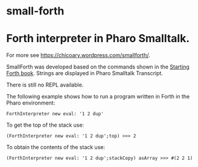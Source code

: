 # small-forth
# Forth interpreter in Pharo Smalltalk.

For more see https://chicoary.wordpress.com/smallforth/.

SmallForth was developed based on the commands shown in the [Starting Forth book](https://www.forth.com/starting-forth/1-forth-stacks-dictionary/). Strings are displayed in Pharo Smalltalk Transcript.

There is still no REPL available.

The following example shows how to run a program written in Forth in the Pharo environment:

```Smalltalk
ForthInterpreter new eval: '1 2 dup'
```

To get the top of the stack use:

```Smalltalk
(ForthInterpreter new eval: '1 2 dup';top) >>> 2
```

To obtain the contents of the stack use:

```Smalltalk
(ForthInterpreter new eval: '1 2 dup';stackCopy) asArray >>> #(2 2 1)
```

